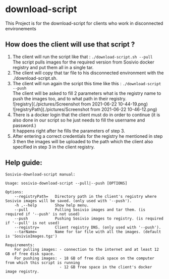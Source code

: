 # download-script

This Project is for the download-script for clients who work in disconnected environements

## How does the client will use that script ?

1. The client will run the script like that : `./download-script.sh --pull`  
The script pulls images for the required version from Sosivio docker registry and put them all in a single tar.  
2. The client will copy that tar file to his disconnected environment with the ./download-script.sh.  
3. The client will run again the script this time like this : `./download-script --push`  
The client will be asked to fill 2 parameters what is the registry name to push the images too, and to what path in their registry.  
![registry](./pictures/Screenshot from 2021-06-22 10-44-19.png)  
![registryPath](./pictures/Screenshot from 2021-06-22 10-46-12.png)  
4. There is a docker login that the client must do in order to continue (it is also done in our script so he just needs to fill the username and password.)  
It happens right after he fills the parameters of step 3.
5. After entering a correct credentials for the registry he mentioned in step 3 then the images will be uploaded to the path which the client also specified in step 3 in the client registry.


## Help guide:
```
Sosivio-download-script manual:

Usage: sosivio-download-script --pull|--push [OPTIONS] 

Options: 
    --registryPath=   Directory path in the client's registry where Sosivio images will be saved. (only used with '--push').
    -h ,--help        Show help menu.
    --pull            Pulling Sosivio images and tar them. (is required if '--push' is not used)
    --push            Pushing Sosivio images to registry. (is required if '--pull' is not used)
    --registry=       Client registry DNS. (only used with '--push').
    --tarName=        Name for tar file with all the images. (default is 'SosivioImages.tgz')

Requirements:
    For pulling images: - connection to the internet and at least 12 GB of free disk space.
    For pushing images: - 18 GB of free disk space on the computer from which this script is running
                        - 12 GB free space in the client's docker image registry.
                        
```

